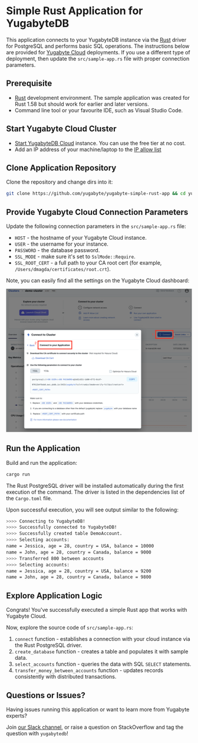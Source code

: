# Simple Rust Application for YugabyteDB

This application connects to your YugabyteDB instance via the 
[Rust](https://github.com/sfackler/rust-postgres) driver for PostgreSQL and performs basic SQL operations. The instructions below are provided for [Yugabyte Cloud](https://cloud.yugabyte.com/) deployments. 
If you use a different type of deployment, then update the `src/sample-app.rs` file with proper connection parameters.

## Prerequisite

* [Rust](https://www.rust-lang.org/tools/install) development environment. The sample application was created for Rust 1.58 but should work for earlier and later versions.
* Command line tool or your favourite IDE, such as Visual Studio Code.

## Start Yugabyte Cloud Cluster

* [Start YugabyteDB Cloud](https://docs.yugabyte.com/latest/yugabyte-cloud/cloud-quickstart/qs-add/) instance. You can use
the free tier at no cost.
* Add an IP address of your machine/laptop to the [IP allow list](https://docs.yugabyte.com/latest/yugabyte-cloud/cloud-secure-clusters/add-connections/#manage-ip-allow-lists)

## Clone Application Repository

Clone the repository and change dirs into it:

```bash
git clone https://github.com/yugabyte/yugabyte-simple-rust-app && cd yugabyte-simple-rust-app
```

## Provide Yugabyte Cloud Connection Parameters

Update the following connection parameters in the `src/sample-app.rs` file:
* `HOST` - the hostname of your Yugabyte Cloud instance.
* `USER` - the username for your instance.
* `PASSWORD` - the database password.
* `SSL_MODE`  - make sure it's set to `SslMode::Require`.
* `SSL_ROOT_CERT` - a full path to your CA root cert (for example, `/Users/dmagda/certificates/root.crt`). 

Note, you can easily find all the settings on the Yugabyte Cloud dashboard:

![image](resources/cloud_app_settings.png)

## Run the Application
 
Build and run the application:
```bash
cargo run
```

The Rust PostgreSQL driver will be installed automatically during the first execution of the command. The driver is listed in the dependencies list of the `Cargo.toml` file.

Upon successful execution, you will see output similar to the following:

```bash
>>>> Connecting to YugabyteDB!
>>>> Successfully connected to YugabyteDB!
>>>> Successfully created table DemoAccount.
>>>> Selecting accounts:
name = Jessica, age = 28, country = USA, balance = 10000
name = John, age = 28, country = Canada, balance = 9000
>>>> Transferred 800 between accounts
>>>> Selecting accounts:
name = Jessica, age = 28, country = USA, balance = 9200
name = John, age = 28, country = Canada, balance = 9800
```

## Explore Application Logic

Congrats! You've successfully executed a simple Rust app that works with Yugabyte Cloud.

Now, explore the source code of `src/sample-app.rs`:
1. `connect` function - establishes a connection with your cloud instance via the Rust PostgreSQL driver.
3. `create_database` function - creates a table and populates it with sample data.
4. `select_accounts` function - queries the data with SQL `SELECT` statements.
5. `transfer_money_between_accounts` function - updates records consistently with distributed transactions.

## Questions or Issues?

Having issues running this application or want to learn more from Yugabyte experts?

Join [our Slack channel](https://communityinviter.com/apps/yugabyte-db/register),
or raise a question on StackOverflow and tag the question with `yugabytedb`!